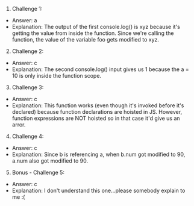1. Challenge 1:
  - Answer: a
  - Explanation: 
  The output of the first console.log() is xyz because it's getting the value from inside the function. Since we're calling the function, the value of the variable foo gets modified to xyz.


2. Challenge 2:
  - Answer: c
  - Explanation: 
  The second console.log() input gives us 1 because the a = 10 is only inside the function scope.  


3. Challenge 3:
  - Answer: c
  - Explanation: 
  This function works (even though it's invoked before it's declared) because function declarations are hoisted in JS. However, function expressions are NOT hoisted so in that case it'd give us an arror.

4. Challenge 4:
  - Answer: c
  - Explanation: Since b is referencing a, when b.num got modified to 90, a.num also got modified to 90.


5. Bonus - Challenge 5:
  - Answer: c
  - Explanation: I don't understand this one...please somebody explain to me :(
